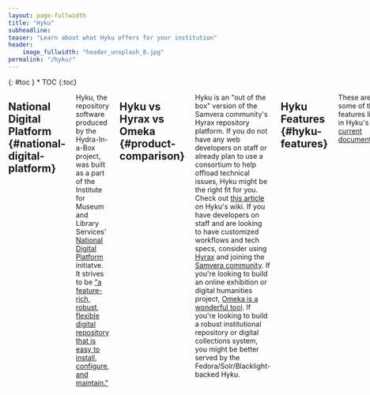 ```yaml
---
layout: page-fullwidth
title: "Hyku"
subheadline:
teaser: "Learn about what Hyku offers for your institution"
header:
    image_fullwidth: "header_unsplash_8.jpg"
permalink: "/hyku/"
---
```

<div class="row">
<div class="medium-4 medium-push-8 columns" markdown="1">
<div class="panel radius" markdown="1">
{: #toc }
*  TOC
{:toc}
</div>
</div>

<div class="medium-8 medium-pull-4 columns" markdown="1">

## National Digital Platform {#national-digital-platform}

Hyku, the repository software produced by the Hydra-In-a-Box project, was built as a part of the Institute for Museum and Library Services' <a href="https://www.imls.gov/issues/national-issues/national-digital-platform">National Digital Platform</a> initiatve. It strives to be <a href="http://hydrainabox.samvera.org/">"a feature-rich, robust, flexible digital repository that is easy to install, configure, and maintain."</a>

## Hyku vs Hyrax vs Omeka {#product-comparison}

Hyku is an "out of the box" version of the Samvera community's Hyrax repository platform. If you do not have any web developers on staff or already plan to use a consortium to help offload technical issues, Hyku might be the right fit for you. Check out <a href="https://wiki.duraspace.org/pages/viewpage.action?pageId=85530575">this article</a> on Hyku's wiki. If you have developers on staff and are looking to have customized workflows and tech specs, consider using <a href="https://hyrax.samvera.org/">Hyrax</a> and joining the <a href="http://samvera.org/">Samvera community</a>. If you're looking to build an online exhibition or digital humanities project, <a href="https://omeka.org/news/2010/09/21/omeka-and-peers/">Omeka is a wonderful tool</a>. If you're looking to build a robust institutional repository or digital collections system, you might be better served by the Fedora/Solr/Blacklight-backed Hyku.  

## Hyku Features {#hyku-features}

These are just some of the features listed in Hyku's <a href="https://wiki.duraspace.org/display/hyku/Hyku+Features">current documentation</a>.

* <strong>Responsive interface</strong> – Displays clearly and is usable on the range of screen sizes and mobile devices.
* <strong>Redesigned, consolidated dashboard</strong> – A single interface with advanced tooling to access all administrative and management tasks and reporting.
* <strong>Batch work upload</strong> – Upload multiple files to create multiple works of the same work type.
* <strong>Highlighted Work</strong> – A depositor can designate works to be highlighted on their User Profile.
* <strong>DPLA ready</strong> – Crosswalks directly to DPLA Metadata Application Profile v4.
* <strong>Faceted search and browse</strong> – Powered by Blacklight, an intuitive interface makes it easy to search and find content quickly.

## Hyku Metadata Schema {#metadata}

In Hyku, the metadata is based around work types.  The Generic work that comes standard out of the box includes 16 fields that comply with DPLA harvesting and are listed below. 

<table>
  <tr>
    <th>Field</th>
    <th>Required</th>
    <th>Predicate</th>
    <th>Definition</th>
  </tr>
  <tr>
    <td>Title</td>
    <td>✓</td>
    <td>dct:title</td>
    <td>A name to aid in identifying a resource.</td>
  </tr>
  <tr>
    <td>Creator</td>
    <td>✓</td>
    <td>dce:creator</td>
    <td>The person or group responsible for the resource. Usually this is the author of the content. Personal names should be entered with the last name first, e.g. “Smith, John”.</td>
  </tr>
  <tr>
    <td>Keyword</td>
    <td>✓</td>
    <td>dce:relation</td>
    <td>Words or phrases you select to describe what the resource is about. These are used to search for content.</td>
  </tr>
  <tr>
    <td>Rights statement</td>
    <td>✓</td>
    <td>edm:rights</td>
    <td>Indicates the copyright and reuse status of the resource. While licenses cannot always be asserted, a rights statement can be. See <a href="RightsStatements.org">RightsStatements.org</a> for more information.</td>
  </tr>
  <tr>
    <td>Contributor</td>
    <td> </td>
    <td>dce:contributor</td>
    <td>A person or group you want to recognize for playing a role in the creation of the resource, but not the primary role.</td>
  </tr>
  <tr>
    <td>Description</td>
    <td> </td>
    <td>dce:description</td>
    <td>Free-text notes about the resource. On Hyku's dashboard it is called “Abstract or Summary"</td>
  </tr>
  <tr>
    <td>License</td>
    <td> </td>
    <td>dct:rights</td>
    <td>Licensing and distribution information governing access to the work.</td>
  </tr>
  <tr>
    <td>Publisher</td>
    <td> </td>
    <td>dce:publisher</td>
    <td>The person or group making the resource available.</td>
  </tr>
  <tr>
    <td>Date created</td>
    <td> </td>
    <td>dct:created</td>
    <td>The date on which the resource was created. Strongly recommended to select a particular date encoding (such as EDTF) to guide date formats.</td>
  </tr>
  <tr>
    <td>Subject</td>
    <td> </td>
    <td>dce:subject</td>
    <td>Headings or index terms describing what the resource is about; these need to conform to an existing vocabulary (Keywords should be used for uncontrolled values).</td>
  </tr>
  <tr>
    <td>Language</td>
    <td> </td>
    <td>dce:language</td>
    <td>The language of the resource’s content. Best practice is to select a language representation to follow, such as <a href="http://id.loc.gov/vocabulary/iso639-1.html">ISO 639-1</a> or full names taken from a controlled vocabulary.</td>
  </tr>
  <tr>
    <td>Identifier</td>
    <td> </td>
    <td>dct:identifier</td>
    <td>A unique handle identifying the resource. This does not affect the identifier minted for managing your resource in Hyku.</td>
  </tr>
  <tr>
    <td>Location</td>
    <td> </td>
    <td>foaf:basedNear</td>
    <td>A place name related to the resource, such as its site of publication, or the city, state, or country the work contents are about. Best practice is to select, if possible, one definition (such as ‘place of origin of the work’) for this field across objects in a collection or collections in your repository.</td>
  </tr>
  <tr>
    <td>Related URL</td>
    <td> </td>
    <td>rdfs:seeAlso</td>
    <td>A link to a website or other specific content (audio, video, PDF document) related to the resource.</td>
  </tr>
  <tr>
    <td>Source</td>
    <td> </td>
    <td>dct:source</td>
    <td>An identifier for a related resource from which the described resource is derived, in whole or in part.</td>
  </tr>
  <tr>
    <td>Resource Type</td>
    <td> </td>
    <td>dct:type</td>
    <td>Pre-defined categories in Hyku to describe the type of content being uploaded. More than one type may be selected.</td>
  </tr>
</table>

## Institutional Repository {#institutional-repository}

Hyku is a good fit for institutional repository use cases, with out of the box support for self-deposit workflows and robust access controls.

## Cultural Heritage Repository {#cultural-heritage}

The Hyku development community is still working on adding functionality for cultural heritage use cases. The Hyku Pilot that occured in 2017 included a <a href="https://docs.google.com/document/d/1mpYLs2pqwKDCCxF0Kb-JTC4OjPLgmbJ6d1IBunxHqAw/edit?usp=sharing">gap assessment document</a> that should help determine whether or not Hyku is a good fit for your institution.


{% include _improve_content.html %}
</div><!-- /.medium-8.columns -->
</div><!-- /.row -->
